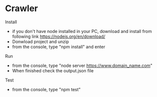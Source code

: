 # Crawler

Install

- if you don't have node installed in your PC, download and install from following link https://nodejs.org/en/download/
- Donwload project and unzip
- from the console, type "npm install" and enter

Run

- from the console, type "node server https://www.domain_name.com"
- When finished check the output.json file

Test

- from the console, type "npm test"
